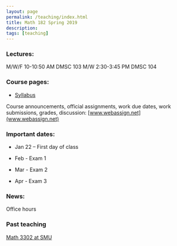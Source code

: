 ```yaml
---
layout: page
permalink: /teaching/index.html
title: Math 182 Spring 2019
description: 
tags: [teaching]
---
```


### Lectures: 

M/W/F 10-10:50 AM DMSC 103
M/W   2:30-3:45 PM DMSC 104

### Course pages:

* <a href="/assets/math3302_syll.pdf">Syllabus</a>

Course announcements, official assignments, work due dates, work submissions, grades, discussion: [www.webassign.net](www.webassign.net)


### Important dates:

* Jan 22 – First day of class

* Feb - Exam 1 

* Mar - Exam 2 

* Apr - Exam 3

### News:

Office hours 

### Past teaching

<a href="/math3302f18.md">Math 3302 at SMU</a>











